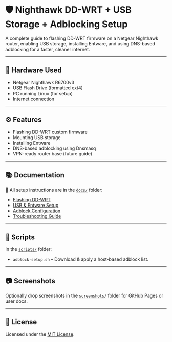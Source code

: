 # 🛡️ Nighthawk DD-WRT + USB Storage + Adblocking Setup

A complete guide to flashing DD-WRT firmware on a Netgear Nighthawk router, enabling USB storage, installing Entware, and using DNS-based adblocking for a faster, cleaner internet.

---

## 💾 Hardware Used
- Netgear Nighthawk R6700v3
- USB Flash Drive (formatted ext4)
- PC running Linux (for setup)
- Internet connection

---

## ⚙️ Features
- Flashing DD-WRT custom firmware
- Mounting USB storage
- Installing Entware
- DNS-based adblocking using Dnsmasq
- VPN-ready router base (future guide)

---

## 📚 Documentation
📁 All setup instructions are in the [`docs/`](./docs) folder:
- [Flashing DD-WRT](./docs/flashing-ddwrt.md)
- [USB & Entware Setup](./docs/usb-setup.md)
- [Adblock Configuration](./docs/adblock-setup.md)
- [Troubleshooting Guide](./docs/troubleshooting.md)

---

## 🧰 Scripts
In the [`scripts/`](./scripts) folder:
- `adblock-setup.sh` – Download & apply a host-based adblock list.

---

## 📷 Screenshots
Optionally drop screenshots in the [`screenshots/`](./screenshots) folder for GitHub Pages or user docs.

---

## 📜 License
Licensed under the [MIT License](./LICENSE).
